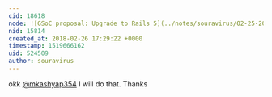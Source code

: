 ```yaml
---
cid: 18618
node: ![GSoC proposal: Upgrade to Rails 5](../notes/souravirus/02-25-2018/gsoc-proposal-upgrade-to-rails-5)
nid: 15814
created_at: 2018-02-26 17:29:22 +0000
timestamp: 1519666162
uid: 524509
author: souravirus
---
```


okk [@mkashyap354](/profile/mkashyap354) I will do that. Thanks